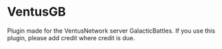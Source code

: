 # VentusGB
Plugin made for the VentusNetwork server GalacticBattles.
If you use this plugin, please add credit where credit is due.
